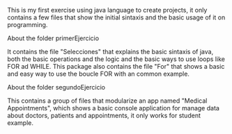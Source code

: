 This is my first exercise using java language to create projects, it only contains a few files that show the initial sintaxis and the basic usage of it on programming.

About the folder primerEjercicio

It contains the file "Selecciones" that explains the basic sintaxis of java, both the basic operations and the logic and the basic ways to use loops like FOR ad WHILE.
This package also contains the file "For" that shows a basic and easy way to use the boucle FOR with an common example.

About the folder segundoEjercicio

This contains a group of files that modularize an app named "Medical Appointments", which shows a basic console application for manage data about doctors, patients and appointments, it only works for student example.

